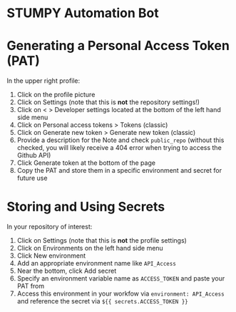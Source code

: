 # STUMPY Automation Bot

# Generating a Personal Access Token (PAT)

In the upper right profile:

1. Click on the profile picture
2. Click on Settings (note that this is **not** the repository settings!)
3. Click on < >  Developer settings located at the bottom of the left hand side menu
4. Click on Personal access tokens > Tokens (classic)
5. Click on Generate new token > Generate new token (classic)
6. Provide a description for the Note and check `public_repo` (without this checked, you will likely receive a 404 error when trying to access the Github API)
7. Click Generate token at the bottom of the page
8. Copy the PAT and store them in a specific environment and secret for future use

# Storing and Using Secrets

In your repository of interest:

1. Click on Settings (note that this is **not** the profile settings)
2. Click on Environments on the left hand side menu
3. Click New environment
4. Add an appropriate environment name like `API_Access`
5. Near the bottom, click Add secret
6. Specify an environment variable name as `ACCESS_TOKEN` and paste your PAT from 
7. Access this environment in your workfow via `environment: API_Access` and reference the secret via `${{ secrets.ACCESS_TOKEN }}`
